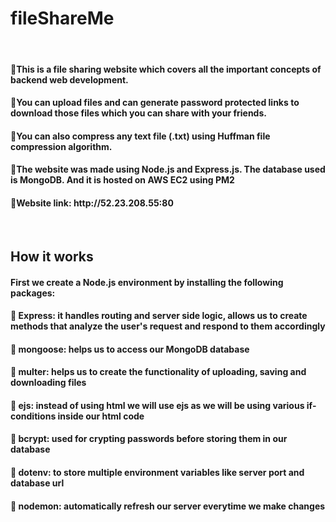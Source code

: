 # fileShareMe
<br>
<h4>🍁This is a file sharing website which covers all the important concepts of backend web development.</h4>
<h4>🍁You can upload files and can generate password protected links to download those files which you can share with your friends.</h4>
<h4>🍁You can also compress any text file (.txt) using Huffman file compression algorithm.</h4>
<h4>🍁The website was made using Node.js and Express.js. The database used is MongoDB. And it is hosted on AWS EC2 using PM2</h4>
<h4>🍁Website link: http://52.23.208.55:80</h4>
<br>
<h2> How it works </h2>

<h4>First we create a Node.js environment by installing the following packages:</h4>
<h4>🍁 Express: it handles routing and server side logic, allows us to create methods that analyze the user's request and respond to them accordingly</h4>
<h4>🍁 mongoose: helps us to access our MongoDB database</h4>
<h4>🍁 multer: helps us to create the functionality of uploading, saving and downloading files</h4>
<h4>🍁 ejs: instead of using html we will use ejs as we will be using various if-conditions inside our html code</h4>
<h4>🍁 bcrypt: used for crypting passwords before storing them in our database</h4>
<h4>🍁 dotenv: to store multiple environment variables like server port and database url</h4>
<h4>🍁 nodemon: automatically refresh our server everytime we make changes</h4>



